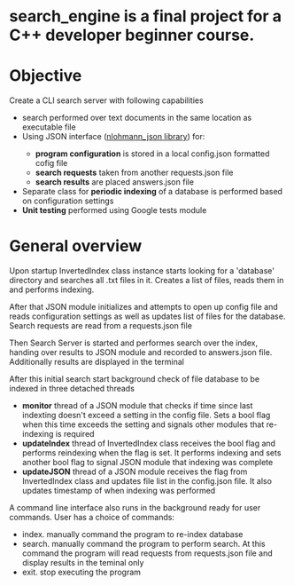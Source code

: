 # search_engine is a final project for a C++ developer beginner course.

<h1>Objective</h1>
<p>Create a CLI search server with following capabilities</p>
<ul>
  <li>search performed over text documents in the same location as executable file</li>
  <li>  Using JSON interface (<a href="https://github.com/nlohmann/json">nlohmann_json library</a>) for:</li>
  <ul>
    <li>  <b>program configuration</b> is stored in a local config.json formatted cofig file</li>
    <li>  <b> search requests</b> taken from another requests.json file </li>
    <li>  <b>search results</b> are placed answers.json file</li>
  </ul>
  <li>Separate class for <b>periodic indexing</b> of a database is performed based on configuration settings</li>
  <li><b>Unit testing</b> performed using Google tests module</li>
</ul>
<h1>General overview</h1>
<p>Upon startup InvertedIndex class instance starts looking for a 'database' directory and searches all .txt files in it. Creates a list of files, reads them in and performs indexing.</p>
<p>After that JSON module initializes and attempts to open up config file and reads configuration settings as well as updates list of files for the database. Search requests are read from a requests.json file </p>
<p>Then Search Server is started and performes search over the index, handing over results to JSON module and recorded to answers.json file. Additionally results are displayed in the terminal</p>
<p>
  After this initial search start background check of file database to be indexed in three detached threads
  <ul>
    <li><b>monitor</b> thread of a JSON module that checks if time since last indexting doesn't exceed a setting in the config file. Sets a bool flag when this time exceeds the setting and signals other modules that re-indexing is required</li>
    <li><b>updateIndex</b> thread of InvertedIndex class receives the bool flag and performs reindexing when the flag is set. It performs indexing and sets another bool flag to signal JSON module that indexing was complete</li>
    <li><b>updateJSON</b> thread of a JSON module receives the flag from InvertedIndex class and updates file list in the config.json file. It also updates timestamp of when indexing was performed</li>
  </ul> 
  </p>
  <p>A command line interface also runs in the background ready for user commands. User has a choice of commands:
      <ul>
          <li>index. manually command the program to re-index database</li>
          <li>search. manually command the program to perform search. At this command the program will read requests from requests.json file and display results in the teminal only</li>
          <li>exit. stop executing the program</li>
      </ul> 
  </p>
